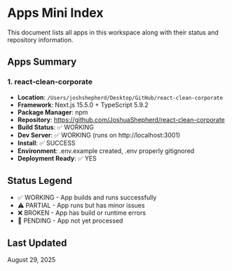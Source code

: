 # Apps Mini Index

This document lists all apps in this workspace along with their status and repository information.

## Apps Summary

### 1. react-clean-corporate
- **Location**: `/Users/joshshepherd/Desktop/GitHub/react-clean-corporate`
- **Framework**: Next.js 15.5.0 + TypeScript 5.9.2
- **Package Manager**: npm
- **Repository**: https://github.com/JoshuaShepherd/react-clean-corporate
- **Build Status**: ✅ WORKING
- **Dev Server**: ✅ WORKING (runs on http://localhost:3001)
- **Install**: ✅ SUCCESS
- **Environment**: .env.example created, .env properly gitignored
- **Deployment Ready**: ✅ YES

## Status Legend
- ✅ WORKING - App builds and runs successfully
- ⚠️ PARTIAL - App runs but has minor issues
- ❌ BROKEN - App has build or runtime errors
- 🔄 PENDING - App not yet processed

## Last Updated
August 29, 2025
